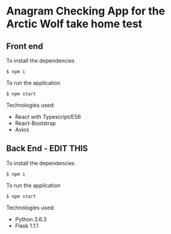 # Anagram Checking App for the Arctic Wolf take home test

## Front end

To install the dependencies
```
$ npm i
```

To run the application
```
$ npm start
```
Technologies used: 
 * React with Typescript/ES6
 * React-Bootstrap
 * Axios

## Back End - EDIT THIS

To install the dependencies
```
$ npm i
```

To run the application
```
$ npm start
```
Technologies used: 
 * Python 3.6.3
 * Flask 1.1.1
